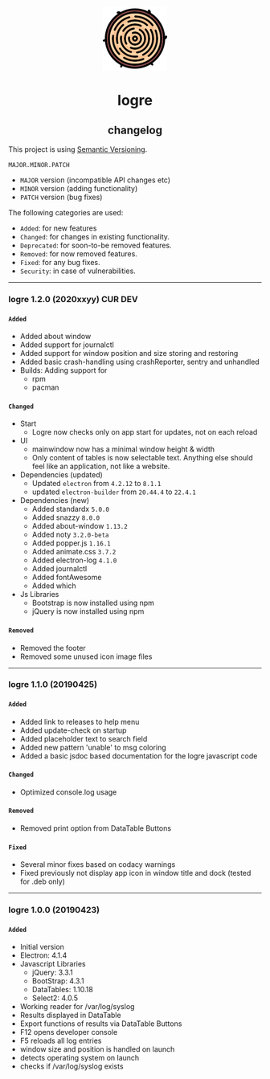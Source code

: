 <p align="center">
  <a href="#"><img src="https://raw.githubusercontent.com/yafp/logre/master/.github/images/logo/128x128.png" width="128"></a>
</p>

<div align="center">
  <h1>logre</h1>
  <h2>changelog</h2>

</div>


This project is using [Semantic Versioning](https://semver.org/).

  ```
  MAJOR.MINOR.PATCH
  ```

* ```MAJOR``` version (incompatible API changes etc)
* ```MINOR``` version (adding functionality)
* ```PATCH``` version (bug fixes)

The following categories are used:

* ```Added```: for new features
* ```Changed```: for changes in existing functionality.
* ```Deprecated```: for soon-to-be removed features.
* ```Removed```: for now removed features.
* ```Fixed```: for any bug fixes.
* ```Security```: in case of vulnerabilities.

***

### logre 1.2.0 (2020xxyy) CUR DEV
#### ```Added```
* Added about window
* Added support for journalctl
* Added support for window position and size storing and restoring
* Added basic crash-handling using crashReporter, sentry and unhandled
* Builds: Adding support for
  * rpm
  * pacman

#### ```Changed```
* Start
  * Logre now checks only on app start for updates, not on each reload
* UI
  * mainwindow now has a minimal window height & width
  * Only content of tables is now selectable text. Anything else should feel like an application, not like a website.
* Dependencies (updated)
  * Updated ```electron``` from ```4.2.12``` to ```8.1.1```
  * updated ```electron-builder``` from ```20.44.4``` to ```22.4.1```
* Dependencies (new)
  * Added standardx ```5.0.0```
  * Added snazzy ```8.0.0```
  * Added about-window ```1.13.2```
  * Added noty ```3.2.0-beta```
  * Added popper.js ```1.16.1```
  * Added animate.css ```3.7.2```
  * Added electron-log ```4.1.0```
  * Added journalctl
  * Added fontAwesome
  * Added which
* Js Libraries
  * Bootstrap is now installed using npm
  * jQuery is now installed using npm

#### ```Removed```
* Removed the footer
* Removed some unused icon image files

***

### logre 1.1.0 (20190425)
####  ```Added```
* Added link to releases to help menu
* Added update-check on startup
* Added placeholder text to search field
* Added new pattern 'unable' to msg coloring
* Added a basic jsdoc based documentation for the logre javascript code

#### ```Changed```
* Optimized console.log usage

#### ```Removed```
* Removed print option from DataTable Buttons

#### ```Fixed```
* Several minor fixes based on codacy warnings
* Fixed previously not display app icon in window title and dock (tested for .deb only)

***

### logre 1.0.0 (20190423)
####  ```Added```
* Initial version
* Electron: 4.1.4
* Javascript Libraries
  * jQuery: 3.3.1
  * BootStrap: 4.3.1
  * DataTables: 1.10.18
  * Select2: 4.0.5
* Working reader for /var/log/syslog
* Results displayed in DataTable
* Export functions of results via DataTable Buttons
* F12 opens developer console
* F5 reloads all log entries
* window size and position is handled on launch
* detects operating system on launch
* checks if /var/log/syslog exists
